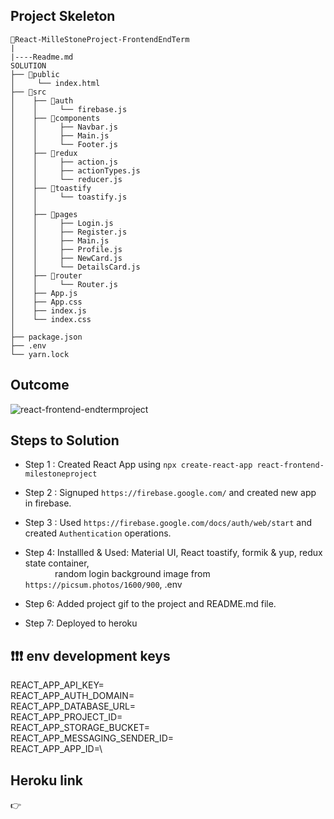 ## Project Skeleton

```
📁React-MilleStoneProject-FrontendEndTerm 
|
|----Readme.md         
SOLUTION
├── 📁public 
│     └── index.html
├── 📁src 
│    ├── 📁auth 
│    │     └── firebase.js
│    ├── 📁components 
│    │     ├── Navbar.js
│    │     ├── Main.js
│    │     └── Footer.js
│    ├── 📁redux 
│    │     ├── action.js
│    │     ├── actionTypes.js 
│    │     └── reducer.js
│    ├── 📁toastify
│    │     └── toastify.js
│    │ 
│    ├── 📁pages 
│    │     ├── Login.js
│    │     ├── Register.js
│    │     ├── Main.js
│    │     ├── Profile.js 
│    │     ├── NewCard.js 
│    │     └── DetailsCard.js        
│    ├── 📁router
│    │     └── Router.js
│    ├── App.js
│    ├── App.css
│    ├── index.js
│    └── index.css
│
├── package.json
├── .env
└── yarn.lock
```

## Outcome

![react-frontend-endtermproject]()


## Steps to Solution

- Step 1 : Created React App using `npx create-react-app react-frontend-milestoneproject`

- Step 2 : Signuped `https://firebase.google.com/` and created new app in firebase.

- Step 3 : Used `https://firebase.google.com/docs/auth/web/start` and created `Authentication` operations.

- Step 4: Installled & Used: Material UI, React toastify, formik & yup, redux state container,\
  &nbsp;&nbsp;&nbsp;&nbsp;&nbsp;&nbsp;&nbsp;&nbsp;&nbsp;&nbsp;&nbsp;&nbsp;random login background image from `https://picsum.photos/1600/900`, .env 

- Step 6: Added project gif to the project and README.md file.

- Step 7: Deployed to heroku

## ❗❗❗ env development keys

REACT_APP_API_KEY=\
REACT_APP_AUTH_DOMAIN=\
REACT_APP_DATABASE_URL=\
REACT_APP_PROJECT_ID=\
REACT_APP_STORAGE_BUCKET=\
REACT_APP_MESSAGING_SENDER_ID=\
REACT_APP_APP_ID=\


## Heroku link
👉 


